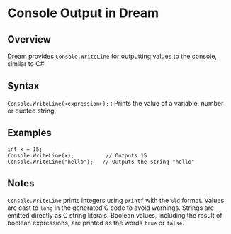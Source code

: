 # Console Output in Dream

## Overview

Dream provides `Console.WriteLine` for outputting values to the console, similar to C#.

## Syntax

`Console.WriteLine(<expression>);`
: Prints the value of a variable, number or quoted string.

## Examples

```dream
int x = 15;
Console.WriteLine(x);          // Outputs 15
Console.WriteLine("hello");   // Outputs the string "hello"
```

## Notes

`Console.WriteLine` prints integers using `printf` with the `%ld` format. Values
are cast to `long` in the generated C code to avoid warnings. Strings are
emitted directly as C string literals. Boolean values, including the result of
boolean expressions, are printed as the words `true` or `false`.

